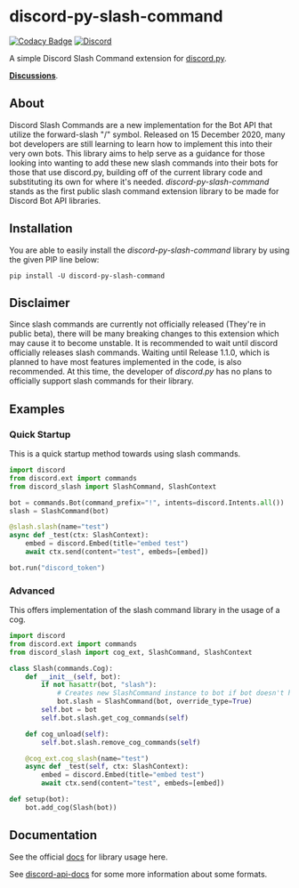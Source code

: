 # discord-py-slash-command

[![Codacy Badge](https://api.codacy.com/project/badge/Grade/224bdbe58f8f43f28a093a33a7546456)](https://app.codacy.com/gh/eunwoo1104/discord-py-slash-command?utm_source=github.com&utm_medium=referral&utm_content=eunwoo1104/discord-py-slash-command&utm_campaign=Badge_Grade_Settings)
<a href="https://discord.gg/KkgMBVuEkx"> <img alt="Discord" src="https://img.shields.io/discord/789032594456576001" /> </a>

A simple Discord Slash Command extension for [discord.py](https://github.com/Rapptz/discord.py).

[**Discussions**](https://github.com/eunwoo1104/discord-py-slash-command/discussions).

## About
Discord Slash Commands are a new implementation for the Bot API that utilize the forward-slash "/" symbol.
Released on 15 December 2020, many bot developers are still learning to learn how to implement this into
their very own bots. This library aims to help serve as a guidance for those looking into wanting to add
these new slash commands into their bots for those that use discord.py, building off of the current library
code and substituting its own for where it's needed. *discord-py-slash-command* stands as the first public
slash command extension library to be made for Discord Bot API libraries.

## Installation
You are able to easily install the *discord-py-slash-command* library by using the given PIP line below:

`pip install -U discord-py-slash-command`

## Disclaimer
Since slash commands are currently not officially released (They're in public beta), there will be many breaking
changes to this extension which may cause it to become unstable. It is recommended to wait until discord officially
releases slash commands. Waiting until Release 1.1.0, which is planned to have most features implemented in the code, is also recommended.
At this time, the developer of *discord.py* has no plans to officially support slash commands for their library.

## Examples
### Quick Startup
This is a quick startup method towards using slash commands.
```py
import discord
from discord.ext import commands
from discord_slash import SlashCommand, SlashContext

bot = commands.Bot(command_prefix="!", intents=discord.Intents.all())
slash = SlashCommand(bot)

@slash.slash(name="test")
async def _test(ctx: SlashContext):
    embed = discord.Embed(title="embed test")
    await ctx.send(content="test", embeds=[embed])

bot.run("discord_token")
```

### Advanced
This offers implementation of the slash command library in the usage of a cog.
```py
import discord
from discord.ext import commands
from discord_slash import cog_ext, SlashCommand, SlashContext

class Slash(commands.Cog):
    def __init__(self, bot):
        if not hasattr(bot, "slash"):
            # Creates new SlashCommand instance to bot if bot doesn't have.
            bot.slash = SlashCommand(bot, override_type=True)
        self.bot = bot
        self.bot.slash.get_cog_commands(self)

    def cog_unload(self):
        self.bot.slash.remove_cog_commands(self)

    @cog_ext.cog_slash(name="test")
    async def _test(self, ctx: SlashContext):
        embed = discord.Embed(title="embed test")
        await ctx.send(content="test", embeds=[embed])

def setup(bot):
    bot.add_cog(Slash(bot))
```

## Documentation
See the official [docs](https://discord-py-slash-command.readthedocs.io/en/latest/) for library usage here.

See [discord-api-docs](https://discord.com/developers/docs/interactions/slash-commands) for some more information
about some formats.
